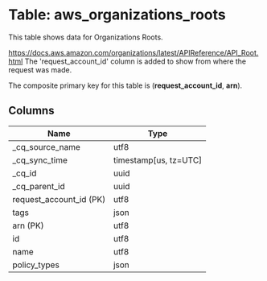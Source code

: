 # Table: aws_organizations_roots

This table shows data for Organizations Roots.

https://docs.aws.amazon.com/organizations/latest/APIReference/API_Root.html
The 'request_account_id' column is added to show from where the request was made.

The composite primary key for this table is (**request_account_id**, **arn**).

## Columns

| Name          | Type          |
| ------------- | ------------- |
|_cq_source_name|utf8|
|_cq_sync_time|timestamp[us, tz=UTC]|
|_cq_id|uuid|
|_cq_parent_id|uuid|
|request_account_id (PK)|utf8|
|tags|json|
|arn (PK)|utf8|
|id|utf8|
|name|utf8|
|policy_types|json|